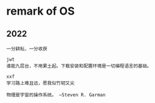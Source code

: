 # remark of OS

## 2022

```
一分耕耘，一分收获
```

```
jwt
谁能九层台，不用累土起。下载安装和配置环境是一切编程语言的基础。
```

```
xxf
学习路上难且远，愿我似竹韧又尖
```

```
物理是宇宙的操作系统。 ―Steven R. Garman
```
